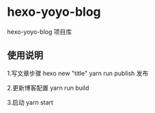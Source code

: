 # hexo-yoyo-blog
hexo-yoyo-blog 项目库

## 使用说明
1.写文章步骤
hexo new "title"
yarn run publish 发布

2.更新博客配置
yarn run build

3.启动
yarn start



